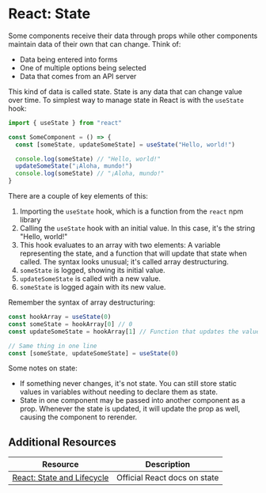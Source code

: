 # React: State

Some components receive their data through props while other components maintain data of their own that can change. Think of:

* Data being entered into forms
* One of multiple options being selected
* Data that comes from an API server

This kind of data is called state. State is any data that can change value over time. To simplest way to manage state in React is with the `useState` hook:

```jsx
import { useState } from "react"

const SomeComponent = () => {
  const [someState, updateSomeState] = useState("Hello, world!")

  console.log(someState) // "Hello, world!"
  updateSomeState("¡Aloha, mundo!")
  console.log(someState) // "¡Aloha, mundo!"
}
```

There are a couple of key elements of this:

1. Importing the `useState` hook, which is a function from the `react` npm library
2. Calling the `useState` hook with an initial value. In this case, it's the string "Hello, world!"
3. This hook evaluates to an array with two elements: A variable representing the state, and a function that will update that state when called. The syntax looks unusual; it's called array destructuring.
4. `someState` is logged, showing its initial value.
5. `updateSomeState` is called with a new value.
6. `someState` is logged again with its new value.

Remember the syntax of array destructuring:

```jsx
const hookArray = useState(0)
const someState = hookArray[0] // 0
const updateSomeState = hookArray[1] // Function that updates the value in hookArray[0]

// Same thing in one line
const [someState, updateSomeState] = useState(0)
```

Some notes on state:

* If something never changes, it's not state. You can still store static values in variables without needing to declare them as state.
* State in one component may be passed into another component as a prop. Whenever the state is updated, it will update the prop as well, causing the component to rerender.

## Additional Resources

| Resource | Description |
| --- | --- |
| [React: State and Lifecycle](https://reactwithhooks.netlify.app/docs/state-and-lifecycle.html) | Official React docs on state |
